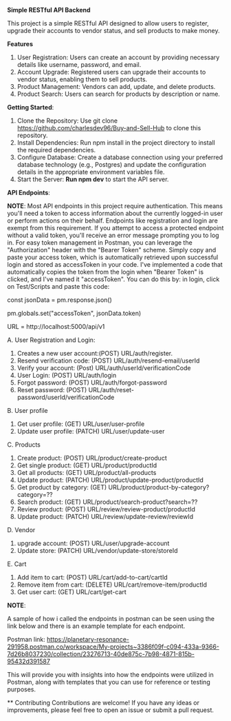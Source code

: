 **Simple RESTful API Backend**

This project is a simple RESTful API designed to allow users to register, upgrade their accounts to vendor status, and sell products to make money.

**Features**

1. User Registration: Users can create an account by providing necessary details like username, password, and email.
2. Account Upgrade: Registered users can upgrade their accounts to vendor status, enabling them to sell products.
3. Product Management: Vendors can add, update, and delete products.
4. Product Search: Users can search for products by description or name.

**Getting Started**:

1. Clone the Repository: Use git clone https://github.com/charlesdev96/Buy-and-Sell-Hub to clone this repository.
2. Install Dependencies: Run npm install in the project directory to install the required dependencies.
3. Configure Database: Create a database connection using your preferred database technology (e.g., Postgres) and update the configuration details in the appropriate environment variables file.
4. Start the Server: **Run npm dev** to start the API server.

**API Endpoints**:

**NOTE**: Most API endpoints in this project require authentication. This means you'll need a token to access information about the currently logged-in user or perform actions on their behalf. Endpoints like registration and login are exempt from this requirement. If you attempt to access a protected endpoint without a valid token, you'll receive an error message prompting you to log in. For easy token management in Postman, you can leverage the "Authorization" header with the "Bearer Token" scheme. Simply copy and paste your access token, which is automatically retrieved upon successful login and stored as accessToken in your code. I've implemented a code that automatically copies the token from the login when "Bearer Token" is clicked, and I've named it "accessToken". You can do this by: in login, click on Test/Scripts and paste this code:

const jsonData = pm.response.json()

pm.globals.set("accessToken", jsonData.token)

URL = http://localhost:5000/api/v1

A. User Registration and Login:

1. Creates a new user account:(POST) URL/auth/register.
2. Resend verification code: (POST) URL/auth/resend-email/userId
3. Verify your account: (Post) URL/auth/userId/verificationCode
4. User Login: (POST) URL/auth/login
5. Forgot password: (POST) URL/auth/forgot-password
6. Reset password: (POST) URL/auth/reset-password/userId/verificationCode

B. User profile

1. Get user profile: (GET) URL/user/user-profile
2. Update user profile: (PATCH) URL/user/update-user

C. Products

1. Create product: (POST) URL/product/create-product
2. Get single product: (GET) URL/product/productId
3. Get all products: (GET) URL/product/all-products
4. Update product: (PATCH) URL/product/update-product/productId
5. Get product by category: (GET) URL/product/product-by-category?category=??
6. Search product: (GET) URL/product/search-product?search=??
7. Review product: (POST) URL/review/review-product/productId
8. Update product: (PATCH) URL/review/update-review/reviewId

D. Vendor

1. upgrade account: (POST) URL/user/upgrade-account
2. Update store: (PATCH) URL/vendor/update-store/storeId

E. Cart

1. Add item to cart: (POST) URL/cart/add-to-cart/cartId
2. Remove item from cart: (DELETE) URL/cart/remove-item/productId
3. Get user cart: (GET) URL/cart/get-cart

**NOTE**:

A sample of how i called the endpoints in postman can be seen using the link below and there is an example template for each endpoint.

Postman link: https://planetary-resonance-291958.postman.co/workspace/My-projects~3386f09f-c094-433a-9366-7d26b8037230/collection/23276713-40de875c-7b98-4871-815b-95432d391587

This will provide you with insights into how the endpoints were utilized in Postman, along with templates that you can use for reference or testing purposes.

\*\* Contributing
Contributions are welcome! If you have any ideas or improvements, please feel free to open an issue or submit a pull request.
